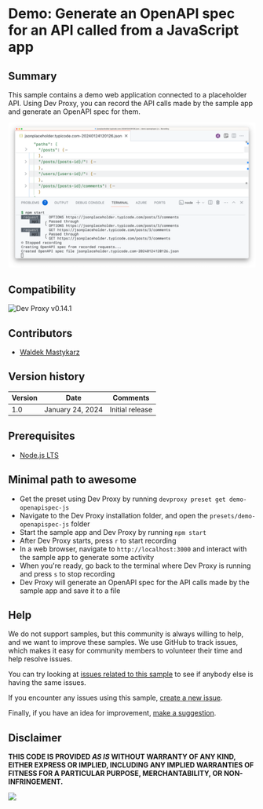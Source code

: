 # Demo: Generate an OpenAPI spec for an API called from a JavaScript app

## Summary

This sample contains a demo web application connected to a placeholder API. Using Dev Proxy, you can record the API calls made by the sample app and generate an OpenAPI spec for them.

![OpenAPI spec generated by Dev Proxy opened in Visual Studio Code](assets/openapi-spec.png)

## Compatibility

![Dev Proxy v0.14.1](https://img.shields.io/badge/devproxy-v0.14.1-green.svg)

## Contributors

- [Waldek Mastykarz](https://github.com/waldekmastykarz)

## Version history

Version|Date|Comments
-------|----|--------
1.0|January 24, 2024|Initial release

## Prerequisites

- [Node.js LTS](https://nodejs.org)

## Minimal path to awesome

- Get the preset using Dev Proxy by running `devproxy preset get demo-openapispec-js`
- Navigate to the Dev Proxy installation folder, and open the `presets/demo-openapispec-js` folder
- Start the sample app and Dev Proxy by running `npm start`
- After Dev Proxy starts, press `r` to start recording
- In a web browser, navigate to `http://localhost:3000` and interact with the sample app to generate some activity
- When you're ready, go back to the terminal where Dev Proxy is running and press `s` to stop recording
- Dev Proxy will generate an OpenAPI spec for the API calls made by the sample app and save it to a file

## Help

We do not support samples, but this community is always willing to help, and we want to improve these samples. We use GitHub to track issues, which makes it easy for  community members to volunteer their time and help resolve issues.

You can try looking at [issues related to this sample](https://github.com/pnp/proxy-samples/issues?q=label%3A%22sample%3A%20spfx%22) to see if anybody else is having the same issues.

If you encounter any issues using this sample, [create a new issue](https://github.com/pnp/proxy-samples/issues/new).

Finally, if you have an idea for improvement, [make a suggestion](https://github.com/pnp/proxy-samples/issues/new).

## Disclaimer

**THIS CODE IS PROVIDED *AS IS* WITHOUT WARRANTY OF ANY KIND, EITHER EXPRESS OR IMPLIED, INCLUDING ANY IMPLIED WARRANTIES OF FITNESS FOR A PARTICULAR PURPOSE, MERCHANTABILITY, OR NON-INFRINGEMENT.**

![](https://m365-visitor-stats.azurewebsites.net/SamplesGallery/pnp-devproxy-demo-openapispec-js)
